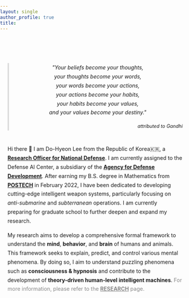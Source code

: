 ```yaml
---
layout: single
author_profile: true
title: 
---
```


<html lang="en">
<head>
<meta charset="UTF-8">
<meta name="viewport" content="width=device-width, initial-scale=1.0">
<title>Research Overview</title>
<style>
    body {
        line-height: 1.7;
        /* color: #333; */
        margin: 0;
        padding: 0;
    }
    .container {
        max-width: 800px;
        margin: 50px auto;
        padding: 20px;
    }
    .quote-container {
            text-align: center;
            font-size: 1.0em;
            font-style: italic;
            margin-bottom: 20px;
            border-left: 4px solid #ddd;
            padding-left: 10px;
            max-width: 600px;
            margin: 0 auto;
            /* font-weight: bold; */
        }
    .quote-source {
        text-align: right;
        font-size: 0.9em;
        margin-top: 10px;
    }
    .section-title {
        font-size: 1.1em;
        margin-bottom: 10px;
    }
    .first-word {
            font-size: 1.2em;
            font-weight: bold;
    }
    .bold {
        font-weight: bold;
    }
</style>
</head>
<body>
<div class="container">
    <div class="quote-container">
        <p>"Your beliefs become your thoughts,<br>
        your thoughts become your words,<br>
        your words become your actions,<br>
        your actions become your habits,<br>
        your habits become your values,<br>
        and your values become your destiny."</p>
        <div class="quote-source">
            attributed to Gandhi
        </div>
    </div>
    <br>
    <p>Hi there 👋 I am Do-Hyeon Lee from  the Republic of Korea🇰🇷, a <a href="https://www.rond.or.kr/CmsHome/MainDefault.aspx"><strong>Research Officer for National Defense</strong></a>. I am currently assigned to the Defense AI Center, a subsidiary of the <a href="https://www.add.re.kr/eps"><strong>Agency for Defense Development</strong></a>. After earning my B.S. degree in Mathematics from <a href="https://www.postech.ac.kr/eng/"><strong>POSTECH</strong></a> in February 2022, I have been dedicated to developing cutting-edge intelligent weapon systems, particularly focusing on <em>anti-submarine</em> and <em>subterranean</em> operations. I am currently preparing for graduate school to further deepen and expand my research.</p>
    <p>My research aims to develop a comprehensive formal framework to understand the <span class="bold">mind</span>, <span class="bold">behavior</span>, and <span class="bold">brain</span> of humans and animals. This framework seeks to explain, predict, and control various mental phenomena. By doing so, I aim to understand puzzling phenomena such as <span class="bold">consciousness & hypnosis</span> and contribute to the development of <span class="bold">theory-driven human-level intelligent machines</span>. <span style="color: #888888;">For more information, please refer to the <a href="https://lee-dohyeon.github.io/research/" style="color: #888888;"><strong>RESEARCH</strong></a> page.</span></p>
</div>
</body>